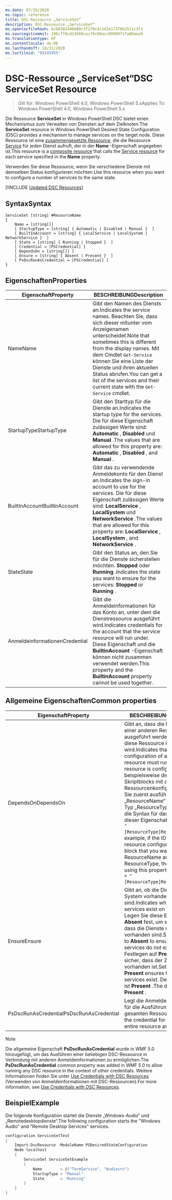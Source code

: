 ```yaml
---
ms.date: 07/16/2020
ms.topic: reference
title: DSC-Ressource „ServiceSet“
description: DSC-Ressource „ServiceSet“
ms.openlocfilehash: bcb8382440d80c37179cdc1d1e17376b2511c3f3
ms.sourcegitcommit: 196c7f8cd24560cac70c88acc89909f17a86aea9
ms.translationtype: HT
ms.contentlocale: de-DE
ms.lasthandoff: 10/31/2020
ms.locfileid: "93142955"
---
```

# <a name="dsc-serviceset-resource"></a><span data-ttu-id="10007-103">DSC-Ressource „ServiceSet“</span><span class="sxs-lookup"><span data-stu-id="10007-103">DSC ServiceSet Resource</span></span>

> <span data-ttu-id="10007-104">Gilt für: Windows PowerShell 4.0, Windows PowerShell 5.x</span><span class="sxs-lookup"><span data-stu-id="10007-104">Applies To: Windows PowerShell 4.0, Windows PowerShell 5.x</span></span>

<span data-ttu-id="10007-105">Die Ressource **ServiceSet** in Windows PowerShell DSC bietet einen Mechanismus zum Verwalten von Diensten auf dem Zielknoten.</span><span class="sxs-lookup"><span data-stu-id="10007-105">The **ServiceSet** resource in Windows PowerShell Desired State Configuration (DSC) provides a mechanism to manage services on the target node.</span></span> <span data-ttu-id="10007-106">Diese Ressource ist eine [zusammengesetzte Ressource](../../../resources/authoringResourceComposite.md), die die Ressource [Service](serviceResource.md) für jeden Dienst aufruft, der in der **Name** -Eigenschaft angegeben ist.</span><span class="sxs-lookup"><span data-stu-id="10007-106">This resource is a [composite resource](../../../resources/authoringResourceComposite.md) that calls the [Service resource](serviceResource.md) for each service specified in the **Name** property.</span></span>

<span data-ttu-id="10007-107">Verwenden Sie diese Ressource, wenn Sie verschiedene Dienste mit demselben Status konfigurieren möchten.</span><span class="sxs-lookup"><span data-stu-id="10007-107">Use this resource when you want to configure a number of services to the same state.</span></span>

[!INCLUDE [Updated DSC Resources](../../../../../includes/dsc-resources.md)]

## <a name="syntax"></a><span data-ttu-id="10007-108">Syntax</span><span class="sxs-lookup"><span data-stu-id="10007-108">Syntax</span></span>

```Syntax
ServiceSet [string] #ResourceName
{
    Name = [string[]]
    [ StartupType = [string] { Automatic | Disabled | Manual }  ]
    [ BuiltInAccount = [string] { LocalService | LocalSystem | NetworkService }  ]
    [ State = [string] { Running | Stopped }  ]
    [ Credential = [PSCredential] ]
    [ DependsOn = [string[]] ]
    [ Ensure = [string] { Absent | Present }  ]
    [ PsDscRunAsCredential = [PSCredential] ]
}
```

## <a name="properties"></a><span data-ttu-id="10007-109">Eigenschaften</span><span class="sxs-lookup"><span data-stu-id="10007-109">Properties</span></span>

|<span data-ttu-id="10007-110">Eigenschaft</span><span class="sxs-lookup"><span data-stu-id="10007-110">Property</span></span> |<span data-ttu-id="10007-111">BESCHREIBUNG</span><span class="sxs-lookup"><span data-stu-id="10007-111">Description</span></span> |
|---|---|
|<span data-ttu-id="10007-112">Name</span><span class="sxs-lookup"><span data-stu-id="10007-112">Name</span></span> |<span data-ttu-id="10007-113">Gibt den Namen des Diensts an.</span><span class="sxs-lookup"><span data-stu-id="10007-113">Indicates the service names.</span></span> <span data-ttu-id="10007-114">Beachten Sie, dass sich dieser mitunter vom Anzeigenamen unterscheidet.</span><span class="sxs-lookup"><span data-stu-id="10007-114">Note that sometimes this is different from the display names.</span></span> <span data-ttu-id="10007-115">Mit dem Cmdlet `Get-Service` können Sie eine Liste der Dienste und ihren aktuellen Status abrufen.</span><span class="sxs-lookup"><span data-stu-id="10007-115">You can get a list of the services and their current state with the `Get-Service` cmdlet.</span></span> |
|<span data-ttu-id="10007-116">StartupType</span><span class="sxs-lookup"><span data-stu-id="10007-116">StartupType</span></span> |<span data-ttu-id="10007-117">Gibt den Starttyp für die Dienste an.</span><span class="sxs-lookup"><span data-stu-id="10007-117">Indicates the startup type for the services.</span></span> <span data-ttu-id="10007-118">Die für diese Eigenschaft zulässigen Werte sind: **Automatic** , **Disabled** und **Manual** .</span><span class="sxs-lookup"><span data-stu-id="10007-118">The values that are allowed for this property are: **Automatic** , **Disabled** , and **Manual** .</span></span> |
|<span data-ttu-id="10007-119">BuiltInAccount</span><span class="sxs-lookup"><span data-stu-id="10007-119">BuiltInAccount</span></span> |<span data-ttu-id="10007-120">Gibt das zu verwendende Anmeldekonto für den Dienst an.</span><span class="sxs-lookup"><span data-stu-id="10007-120">Indicates the sign-in account to use for the services.</span></span> <span data-ttu-id="10007-121">Die für diese Eigenschaft zulässigen Werte sind: **LocalService** , **LocalSystem** und **NetworkService** .</span><span class="sxs-lookup"><span data-stu-id="10007-121">The values that are allowed for this property are: **LocalService** , **LocalSystem** , and **NetworkService** .</span></span> |
|<span data-ttu-id="10007-122">State</span><span class="sxs-lookup"><span data-stu-id="10007-122">State</span></span> |<span data-ttu-id="10007-123">Gibt den Status an, den Sie für die Dienste sicherstellen möchten. **Stopped** oder **Running** .</span><span class="sxs-lookup"><span data-stu-id="10007-123">Indicates the state you want to ensure for the services: **Stopped** or **Running** .</span></span> |
|<span data-ttu-id="10007-124">Anmeldeinformationen</span><span class="sxs-lookup"><span data-stu-id="10007-124">Credential</span></span> |<span data-ttu-id="10007-125">Gibt die Anmeldeinformationen für das Konto an, unter dem die Dienstressource ausgeführt wird.</span><span class="sxs-lookup"><span data-stu-id="10007-125">Indicates credentials for the account that the service resource will run under.</span></span> <span data-ttu-id="10007-126">Diese Eigenschaft und die **BuiltinAccount** -Eigenschaft können nicht zusammen verwendet werden.</span><span class="sxs-lookup"><span data-stu-id="10007-126">This property and the **BuiltinAccount** property cannot be used together.</span></span> |

## <a name="common-properties"></a><span data-ttu-id="10007-127">Allgemeine Eigenschaften</span><span class="sxs-lookup"><span data-stu-id="10007-127">Common properties</span></span>

|<span data-ttu-id="10007-128">Eigenschaft</span><span class="sxs-lookup"><span data-stu-id="10007-128">Property</span></span> |<span data-ttu-id="10007-129">BESCHREIBUNG</span><span class="sxs-lookup"><span data-stu-id="10007-129">Description</span></span> |
|---|---|
|<span data-ttu-id="10007-130">DependsOn</span><span class="sxs-lookup"><span data-stu-id="10007-130">DependsOn</span></span> |<span data-ttu-id="10007-131">Gibt an, dass die Konfiguration einer anderen Ressource ausgeführt werden muss, bevor diese Ressource konfiguriert wird.</span><span class="sxs-lookup"><span data-stu-id="10007-131">Indicates that the configuration of another resource must run before this resource is configured.</span></span> <span data-ttu-id="10007-132">Wenn beispielsweise die ID des Skriptblocks mit der Ressourcenkonfiguration, den Sie zuerst ausführen möchten, „ResourceName“ und dessen Typ „ResourceType“ ist, lautet die Syntax für das Verwenden dieser Eigenschaft `DependsOn = "[ResourceType]ResourceName"`.</span><span class="sxs-lookup"><span data-stu-id="10007-132">For example, if the ID of the resource configuration script block that you want to run first is ResourceName and its type is ResourceType, the syntax for using this property is `DependsOn = "[ResourceType]ResourceName"`.</span></span> |
|<span data-ttu-id="10007-133">Ensure</span><span class="sxs-lookup"><span data-stu-id="10007-133">Ensure</span></span> |<span data-ttu-id="10007-134">Gibt an, ob die Dienste auf dem System vorhanden sind.</span><span class="sxs-lookup"><span data-stu-id="10007-134">Indicates whether the services exist on the system.</span></span> <span data-ttu-id="10007-135">Legen Sie diese Eigenschaft auf **Absent** fest, um sicherzustellen, dass die Dienste nicht vorhanden sind.</span><span class="sxs-lookup"><span data-stu-id="10007-135">Set this property to **Absent** to ensure that the services do not exist.</span></span> <span data-ttu-id="10007-136">Das Festlegen auf **Present** stellt sicher, dass der Zieldienst vorhanden ist.</span><span class="sxs-lookup"><span data-stu-id="10007-136">Setting it to **Present** ensures that target services exist.</span></span> <span data-ttu-id="10007-137">Der Standardwert ist **Present** .</span><span class="sxs-lookup"><span data-stu-id="10007-137">The default value is **Present** .</span></span> |
|<span data-ttu-id="10007-138">PsDscRunAsCredential</span><span class="sxs-lookup"><span data-stu-id="10007-138">PsDscRunAsCredential</span></span> |<span data-ttu-id="10007-139">Legt die Anmeldeinformationen für die Ausführung der gesamten Ressource fest.</span><span class="sxs-lookup"><span data-stu-id="10007-139">Sets the credential for running the entire resource as.</span></span> |

> [!NOTE]
> <span data-ttu-id="10007-140">Die allgemeine Eigenschaft **PsDscRunAsCredential** wurde in WMF 5.0 hinzugefügt, um das Ausführen einer beliebigen DSC-Ressource in Verbindung mit anderen Anmeldeinformationen zu ermöglichen.</span><span class="sxs-lookup"><span data-stu-id="10007-140">The **PsDscRunAsCredential** common property was added in WMF 5.0 to allow running any DSC resource in the context of other credentials.</span></span> <span data-ttu-id="10007-141">Weitere Informationen finden Sie unter [Use Credentials with DSC Resources](../../../configurations/runasuser.md) (Verwenden von Anmeldeinformationen mit DSC-Ressourcen).</span><span class="sxs-lookup"><span data-stu-id="10007-141">For more information, see [Use Credentials with DSC Resources](../../../configurations/runasuser.md).</span></span>

## <a name="example"></a><span data-ttu-id="10007-142">Beispiel</span><span class="sxs-lookup"><span data-stu-id="10007-142">Example</span></span>

<span data-ttu-id="10007-143">Die folgende Konfiguration startet die Dienste „Windows-Audio“ und „Remotedesktopdienste“.</span><span class="sxs-lookup"><span data-stu-id="10007-143">The following configuration starts the "Windows Audio" and "Remote Desktop Services" services.</span></span>

```powershell
configuration ServiceSetTest
{
    Import-DscResource -ModuleName PSDesiredStateConfiguration
    Node localhost
    {
        ServiceSet ServiceSetExample
        {
            Name        = @("TermService", "Audiosrv")
            StartupType = "Manual"
            State       = "Running"
        }
    }
}
```
